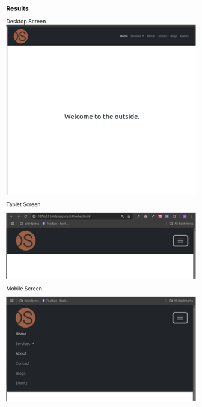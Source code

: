 ### Results
Desktop Screen 
![alt text](/assets/navbar.png)

Tablet Screen

![alt text](/assets/navbar56.png)

Mobile Screen

![alt text](/assets/navbar57.png)